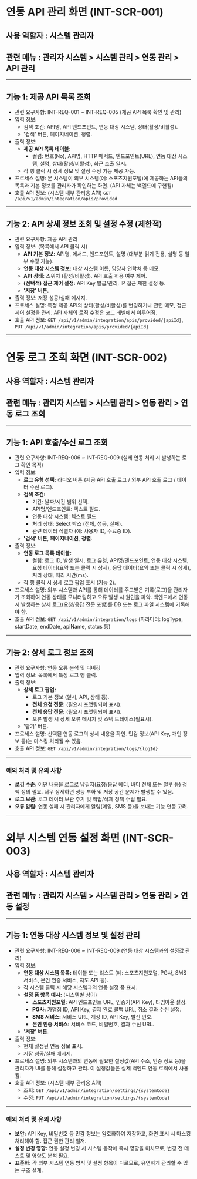 # 연동 API 관리 화면 (INT-SCR-001)
## 사용 역할자 : 시스템 관리자
## 관련 메뉴 : 관리자 시스템 > 시스템 관리 > 연동 관리 > API 관리
---
## 기능 1: 제공 API 목록 조회

- 관련 요구사항: INT-REQ-001 ~ INT-REQ-005 (제공 API 목록 확인 및 관리)
- 입력 정보:
    - 검색 조건: API명, API 엔드포인트, 연동 대상 시스템, 상태(활성/비활성).
    - '검색' 버튼, 페이지네이션, 정렬.
- 출력 정보:
    - **제공 API 목록 테이블:**
        - 컬럼: 번호(No), API명, HTTP 메서드, 엔드포인트(URL), 연동 대상 시스템, 설명, 상태(활성/비활성), 최근 호출 일시.
    - 각 행 클릭 시 상세 정보 및 설정 수정 기능 제공 가능.
- 프로세스 설명: 본 시스템이 외부 시스템(예: 스포츠지원포털)에 제공하는 API들의 목록과 기본 정보를 관리자가 확인하는 화면. (API 자체는 백엔드에 구현됨)
- 호출 API 정보: (시스템 내부 관리용 API) `GET /api/v1/admin/integration/apis/provided`

---
## 기능 2: API 상세 정보 조회 및 설정 수정 (제한적)

- 관련 요구사항: 제공 API 관리
- 입력 정보: (목록에서 API 클릭 시)
    - **API 기본 정보:** API명, 메서드, 엔드포인트, 설명 (대부분 읽기 전용, 설명 등 일부 수정 가능).
    - **연동 대상 시스템 정보:** 대상 시스템 이름, 담당자 연락처 등 메모.
    - **API 상태:** 스위치 (활성/비활성). API 호출 허용 여부 제어.
    - **(선택적) 접근 제어 설정:** API Key 발급/관리, IP 접근 제한 설정 등.
    - **'저장' 버튼**.
- 출력 정보: 저장 성공/실패 메시지.
- 프로세스 설명: 특정 제공 API의 상태(활성/비활성)를 변경하거나 관련 메모, 접근 제어 설정을 관리. API 자체의 로직 수정은 코드 레벨에서 이루어짐.
- 호출 API 정보: `GET /api/v1/admin/integration/apis/provided/{apiId}`, `PUT /api/v1/admin/integration/apis/provided/{apiId}`

---

# 연동 로그 조회 화면 (INT-SCR-002)
## 사용 역할자 : 시스템 관리자
## 관련 메뉴 : 관리자 시스템 > 시스템 관리 > 연동 관리 > 연동 로그 조회
---
## 기능 1: API 호출/수신 로그 조회

- 관련 요구사항: INT-REQ-006 ~ INT-REQ-009 (실제 연동 처리 시 발생하는 로그 확인 목적)
- 입력 정보:
    - **로그 유형 선택:** 라디오 버튼 (제공 API 호출 로그 / 외부 API 호출 로그 / 데이터 수신 로그).
    - **검색 조건:**
        - 기간: 날짜/시간 범위 선택.
        - API명/엔드포인트: 텍스트 필드.
        - 연동 대상 시스템: 텍스트 필드.
        - 처리 상태: Select 박스 (전체, 성공, 실패).
        - 관련 데이터 식별자 (예: 사용자 ID, 수료증 ID).
    - **'검색' 버튼**, **페이지네이션**, **정렬**.
- 출력 정보:
    - **연동 로그 목록 테이블:**
        - 컬럼: 로그 ID, 발생 일시, 로그 유형, API명/엔드포인트, 연동 대상 시스템, 요청 데이터(요약 또는 클릭 시 상세), 응답 데이터(요약 또는 클릭 시 상세), 처리 상태, 처리 시간(ms).
    - 각 행 클릭 시 상세 로그 팝업 표시 (기능 2).
- 프로세스 설명: 외부 시스템과 API를 통해 데이터를 주고받은 기록(로그)을 관리자가 조회하여 연동 상태를 모니터링하고 오류 발생 시 원인을 파악. 백엔드에서 연동 시 발생하는 상세 로그(요청/응답 전문 포함)를 DB 또는 로그 파일 시스템에 기록해야 함.
- 호출 API 정보: `GET /api/v1/admin/integration/logs` (파라미터: logType, startDate, endDate, apiName, status 등)

---
## 기능 2: 상세 로그 정보 조회

- 관련 요구사항: 연동 오류 분석 및 디버깅
- 입력 정보: 목록에서 특정 로그 행 클릭.
- 출력 정보:
    - **상세 로그 팝업:**
        - 로그 기본 정보 (일시, API, 상태 등).
        - **전체 요청 전문:** (필요시 포맷팅되어 표시).
        - **전체 응답 전문:** (필요시 포맷팅되어 표시).
        - 오류 발생 시 상세 오류 메시지 및 스택 트레이스(필요시).
    - '닫기' 버튼.
- 프로세스 설명: 선택된 연동 로그의 상세 내용을 확인. 민감 정보(API Key, 개인 정보 등)는 마스킹 처리될 수 있음.
- 호출 API 정보: `GET /api/v1/admin/integration/logs/{logId}`

---
### 예외 처리 및 유의 사항

- **로깅 수준:** 어떤 내용을 로그로 남길지(요청/응답 헤더, 바디 전체 또는 일부 등) 정책 정의 필요. 너무 상세하면 성능 부하 및 저장 공간 문제가 발생할 수 있음.
- **로그 보관:** 로그 데이터 보관 주기 및 백업/삭제 정책 수립 필요.
- **오류 알림:** 연동 실패 시 관리자에게 알림(메일, SMS 등)을 보내는 기능 연동 고려.

---

# 외부 시스템 연동 설정 화면 (INT-SCR-003)
## 사용 역할자 : 시스템 관리자
## 관련 메뉴 : 관리자 시스템 > 시스템 관리 > 연동 관리 > 연동 설정
---
## 기능 1: 연동 대상 시스템 정보 및 설정 관리

- 관련 요구사항: INT-REQ-006 ~ INT-REQ-009 (연동 대상 시스템과의 설정값 관리)
- 입력 정보:
    - **연동 대상 시스템 목록:** 테이블 또는 리스트 (예: 스포츠지원포털, PG사, SMS 서비스, 본인 인증 서비스, 지도 API 등).
    - 각 시스템 클릭 시 해당 시스템과의 연동 설정 폼 표시.
    - **설정 폼 항목 예시:** (시스템별 상이)
        - **스포츠지원포털:** API 엔드포인트 URL, 인증키(API Key), 타임아웃 설정.
        - **PG사:** 가맹점 ID, API Key, 결제 완료 콜백 URL, 취소 결과 수신 설정.
        - **SMS 서비스:** 서비스 URL, 계정 ID, API Key, 발신 번호.
        - **본인 인증 서비스:** 서비스 코드, 비밀번호, 결과 수신 URL.
    - **'저장' 버튼**.
- 출력 정보:
    - 현재 설정된 연동 정보 표시.
    - 저장 성공/실패 메시지.
- 프로세스 설명: 외부 시스템과의 연동에 필요한 설정값(API 주소, 인증 정보 등)을 관리자가 UI를 통해 설정하고 관리. 이 설정값들은 실제 백엔드 연동 로직에서 사용됨.
- 호출 API 정보: (시스템 내부 관리용 API)
    - 조회: `GET /api/v1/admin/integration/settings/{systemCode}`
    - 수정: `PUT /api/v1/admin/integration/settings/{systemCode}`

---
### 예외 처리 및 유의 사항

- **보안:** API Key, 비밀번호 등 민감 정보는 암호화하여 저장하고, 화면 표시 시 마스킹 처리해야 함. 접근 권한 관리 철저.
- **설정 변경 영향:** 연동 설정 변경 시 시스템 동작에 즉시 영향을 미치므로, 변경 전 테스트 및 영향도 분석 필요.
- **표준화:** 각 외부 시스템 연동 방식 및 설정 항목이 다르므로, 유연하게 관리할 수 있는 구조 설계.
